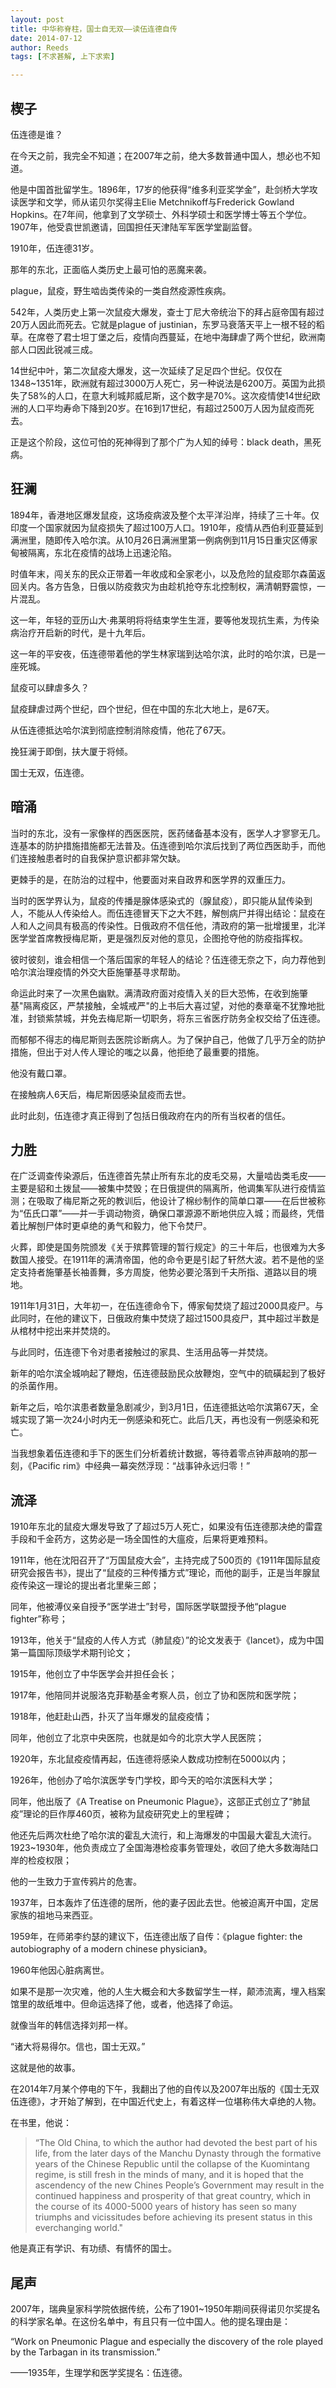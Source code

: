 ```yaml
---
layout: post
title: 中华称脊柱，国士自无双——读伍连德自传
date: 2014-07-12
author: Reeds
tags: [不求甚解, 上下求索]

---
```


## 楔子

伍连德是谁？

在今天之前，我完全不知道；在2007年之前，绝大多数普通中国人，想必也不知道。

他是中国首批留学生。1896年，17岁的他获得“维多利亚奖学金”，赴剑桥大学攻读医学和文学，师从诺贝尔奖得主Elie Metchnikoff与Frederick Gowland Hopkins。在7年间，他拿到了文学硕士、外科学硕士和医学博士等五个学位。1907年，他受袁世凯邀请，回国担任天津陆军军医学堂副监督。

1910年，伍连德31岁。

那年的东北，正面临人类历史上最可怕的恶魔来袭。

plague，鼠疫，野生啮齿类传染的一类自然疫源性疾病。

542年，人类历史上第一次鼠疫大爆发，查士丁尼大帝统治下的拜占庭帝国有超过20万人因此而死去。它就是plague of justinian，东罗马衰落天平上一根不轻的稻草。在席卷了君士坦丁堡之后，疫情向西蔓延，在地中海肆虐了两个世纪，欧洲南部人口因此锐减三成。

14世纪中叶，第二次鼠疫大爆发，这一次延续了足足四个世纪。仅仅在1348~1351年，欧洲就有超过3000万人死亡，另一种说法是6200万。英国为此损失了58%的人口，在意大利城邦威尼斯，这个数字是70%。这次疫情使14世纪欧洲的人口平均寿命下降到20岁。在16到17世纪，有超过2500万人因为鼠疫而死去。

正是这个阶段，这位可怕的死神得到了那个广为人知的绰号：black death，黑死病。

## 狂澜

1894年，香港地区爆发鼠疫，这场疫病波及整个太平洋沿岸，持续了三十年。仅印度一个国家就因为鼠疫损失了超过100万人口。1910年，疫情从西伯利亚蔓延到满洲里，随即传入哈尔滨。从10月26日满洲里第一例病例到11月15日重灾区傅家甸被隔离，东北在疫情的战场上迅速沦陷。

时值年末，闯关东的民众正带着一年收成和全家老小，以及危险的鼠疫耶尔森菌返回关内。各方告急，日俄以防疫救灾为由趁机抢夺东北控制权，满清朝野震惊，一片混乱。

这一年，年轻的亚历山大·弗莱明将将结束学生生涯，要等他发现抗生素，为传染病治疗开启新的时代，是十九年后。

这一年的平安夜，伍连德带着他的学生林家瑞到达哈尔滨，此时的哈尔滨，已是一座死城。

鼠疫可以肆虐多久？

鼠疫肆虐过两个世纪，四个世纪，但在中国的东北大地上，是67天。

从伍连德抵达哈尔滨到彻底控制消除疫情，他花了67天。

挽狂澜于即倒，扶大厦于将倾。

国士无双，伍连德。

## 暗涌

当时的东北，没有一家像样的西医医院，医药储备基本没有，医学人才寥寥无几。连基本的防护措施措施都无法普及。伍连德到哈尔滨后找到了两位西医助手，而他们连接触患者时的自我保护意识都非常欠缺。

更棘手的是，在防治的过程中，他要面对来自政界和医学界的双重压力。

当时的医学界认为，鼠疫的传播是腺体感染式的（腺鼠疫），即只能从鼠传染到人，不能从人传染给人。而伍连德冒天下之大不韪，解刨病尸并得出结论：鼠疫在人和人之间具有极高的传染性。日俄政府不信任他，清政府的第一批增援里，北洋医学堂首席教授梅尼斯，更是强烈反对他的意见，企图抢夺他的防疫指挥权。

彼时彼刻，谁会相信一个落后国家的年轻人的结论？伍连德无奈之下，向力荐他到哈尔滨治理疫情的外交大臣施肇基寻求帮助。

命运此时来了一次黑色幽默。满清政府面对疫情入关的巨大恐怖，在收到施肇基"隔离疫区，严禁接触，全城戒严"的上书后大喜过望，对他的奏章毫不犹豫地批准，封锁紫禁城，并免去梅尼斯一切职务，将东三省医疗防务全权交给了伍连德。

而郁郁不得志的梅尼斯则去医院诊断病人。为了保护自己，他做了几乎万全的防护措施，但出于对人传人理论的嗤之以鼻，他拒绝了最重要的措施。

他没有戴口罩。

在接触病人6天后，梅尼斯因感染鼠疫而去世。

此时此刻，伍连德才真正得到了包括日俄政府在内的所有当权者的信任。

## 力胜

在广泛调查传染源后，伍连德首先禁止所有东北的皮毛交易，大量啮齿类毛皮——主要是貂和土拨鼠——被集中焚毁；在日俄提供的隔离所，他调集军队进行疫情监测；在吸取了梅尼斯之死的教训后，他设计了棉纱制作的简单口罩——在后世被称为“伍氏口罩”——并一手调动物资，确保口罩源源不断地供应入城；而最终，凭借着比解刨尸体时更卓绝的勇气和毅力，他下令焚尸。

火葬，即使是国务院颁发《关于殡葬管理的暂行规定》的三十年后，也很难为大多数国人接受。在1911年的满清帝国，他的命令更是引起了轩然大波。若不是他的坚定支持者施肇基长袖善舞，多方周旋，他势必要沦落到千夫所指、道路以目的境地。

1911年1月31日，大年初一，在伍连德命令下，傅家甸焚烧了超过2000具疫尸。与此同时，在他的建议下，日俄政府集中焚烧了超过1500具疫尸，其中超过半数是从棺材中挖出来并焚烧的。

与此同时，伍连德下令对患者接触过的家具、生活用品等一并焚烧。

新年的哈尔滨全城响起了鞭炮，伍连德鼓励民众放鞭炮，空气中的硫磺起到了极好的杀菌作用。

新年之后，哈尔滨患者数量急剧减少，到3月1日，伍连德抵达哈尔滨第67天，全城实现了第一次24小时内无一例感染和死亡。此后几天，再也没有一例感染和死亡。

当我想象着伍连德和手下的医生们分析着统计数据，等待着零点钟声敲响的那一刻，《Pacific rim》中经典一幕突然浮现：“战事钟永远归零！”

## 流泽

1910年东北的鼠疫大爆发导致了了超过5万人死亡，如果没有伍连德那决绝的雷霆手段和千金药方，这势必是一场全国性的大瘟疫，后果将更难预料。

1911年，他在沈阳召开了“万国鼠疫大会”，主持完成了500页的《1911年国际鼠疫研究会报告书》，提出了“鼠疫的三种传播方式”理论，而他的副手，正是当年腺鼠疫传染这一理论的提出者北里柴三郎；

同年，他被溥仪亲自授予“医学进士”封号，国际医学联盟授予他“plague fighter”称号；

1913年，他关于“鼠疫的人传人方式（肺鼠疫）”的论文发表于《lancet》，成为中国第一篇国际顶级学术期刊论文；

1915年，他创立了中华医学会并担任会长；

1917年，他陪同并说服洛克菲勒基金考察人员，创立了协和医院和医学院；

1918年，他赶赴山西，扑灭了当年爆发的鼠疫疫情；

同年，他创立了北京中央医院，也就是如今的北京大学人民医院；

1920年，东北鼠疫疫情再起，伍连德将感染人数成功控制在5000以内；

1926年，他创办了哈尔滨医学专门学校，即今天的哈尔滨医科大学；

同年，他出版了《A Treatise on Pneumonic Plague》，这部正式创立了“肺鼠疫”理论的巨作厚460页，被称为鼠疫研究史上的里程碑；

他还先后两次杜绝了哈尔滨的霍乱大流行，和上海爆发的中国最大霍乱大流行。1923~1930年，他负责成立了全国海港检疫事务管理处，收回了绝大多数海陆口岸的检疫权限；

他的一生致力于宣传鸦片的危害。 

1937年，日本轰炸了伍连德的居所，他的妻子因此去世。他被迫离开中国，定居家族的祖地马来西亚。

1959年，在师弟李约瑟的建议下，伍连德出版了自传：《plague fighter: the autobiography of a modern chinese physician》。

1960年他因心脏病离世。

如果不是那一次灾难，他的人生大概会和大多数留学生一样，颠沛流离，埋入档案馆里的故纸堆中。但命运选择了他，或者，他选择了命运。

就像当年的韩信选择刘邦一样。

“诸大将易得尔。信也，国士无双。”

这就是他的故事。

在2014年7月某个停电的下午，我翻出了他的自传以及2007年出版的《国士无双伍连德》，才开始了解到，在中国近代史上，有着这样一位堪称伟大卓绝的人物。

在书里，他说：

> “The Old China, to which the author had devoted the best part of his life, from the later days of the Manchu Dynasty through the formative years of the Chinese Republic until the collapse of the Kuomintang regime, is still fresh in the minds of many, and it is hoped that the ascendency of the new Chines People’s Government may result in the continued happiness and prosperity of that great country, which in the course of its 4000-5000 years of history has seen so many triumphs and vicissitudes before achieving its present status in this everchanging world."

他是真正有学识、有功绩、有情怀的国士。

## 尾声

2007年，瑞典皇家科学院依据传统，公布了1901~1950年期间获得诺贝尔奖提名的科学家名单。在这份名单中，有且只有一位中国人。他的提名理由是：

“Work on Pneumonic Plague and especially the discovery of the role played by the Tarbagan in its transmission.” 

——1935年，生理学和医学奖提名：伍连德。 